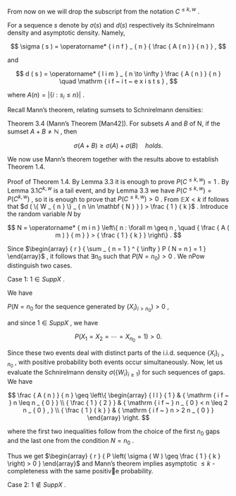 From now on we will drop the subscript from the notation $C ^ { \leq k , w }$ .  

For a sequence $s$ denote by $\sigma ( s )$ and $d ( s )$ respectively its Schnirelmann density and asymptotic density. Namely,  

$$
\sigma ( s ) = \operatorname* { i n f } _ { n } { \frac { A ( n ) } { n } } ,
$$  

and  

$$
d ( s ) = \operatorname* { l i m } _ { n \to \infty } \frac { A ( n ) } { n } \quad \mathrm { i f ~ i t ~ e x i s t s } ,
$$  

where $A ( n ) = | \{ i : s _ { i } \leq n \} |$ .  

Recall Mann’s theorem, relating sumsets to Schnirelmann densities:  

Theorem 3.4 (Mann’s Theorem [Man42]). For subsets $A$ and $B$ of N, if the sumset $A + B \ne \mathbb { N }$ , then  

$$
\sigma ( A + B ) \geq \sigma ( A ) + \sigma ( B ) \quad h o l d s .
$$  

We now use Mann’s theorem together with the results above to establish Theorem 1.4.  

Proof of Theorem 1.4. By Lemma 3.3 it is enough to prove $P ( C ^ { \leq k , w } ) = 1$ . By Lemma $3 . 1 C ^ { k , w }$ is a tail event, and by Lemma 3.3 we have $P ( C ^ { \leq k , w } ) = P ( C ^ { k , w } )$ , so it is enough to prove that $P ( C ^ { \leq k , w } ) > 0$ . From $\mathbb { E } X < k$ if follows that $d ( \{ W _ { n } \} _ { n \in \mathbf { N } } ) > \frac { 1 } { k }$ . Introduce the random variable $N$ by  

$$
N = \operatorname* { m i n } \left\{ n : \forall m \geq n , \quad { \frac { A ( m ) } { m } } > { \frac { 1 } { k } } \right\} .
$$  

Since $\begin{array} { r } { \sum _ { n = 1 } ^ { \infty } P ( N = n ) = 1 } \end{array}$ , it follows that $\exists n _ { 0 }$ such that $P ( N = n _ { 0 } ) > 0$ . We nPow distinguish two cases.  

Case 1: $1 \in S u p p X$ .  

We have  

$P \left( N = n _ { 0 } \right.$ for the sequence generated by $\{ X _ { i } \} _ { i > n _ { 0 } } ) > 0$ ,  

and since $1 \in S u p p X$ , we have  

$$
P ( X _ { 1 } = X _ { 2 } = \cdots = X _ { n _ { 0 } } = 1 ) > 0 .
$$  

Since these two events deal with distinct parts of the i.i.d. sequence $\{ X _ { i } \} _ { i > n _ { 0 } }$ , with positive probability both events occur simultaneously. Now, let us evaluate the Schnirelmann density $\sigma ( \{ W _ { i } \} _ { i \ge 1 } )$ for such sequences of gaps. We have  

$$
\frac { A ( n ) } { n } \geq \left\{ \begin{array} { l l } { 1 } & { \mathrm { i f ~ } n \leq n _ { 0 } } \\ { \frac { 1 } { 2 } } & { \mathrm { i f ~ } n _ { 0 } < n \leq 2 n _ { 0 } , } \\ { \frac { 1 } { k } } & { \mathrm { i f ~ } n > 2 n _ { 0 } } \end{array} \right.
$$  

where the first two inequalities follow from the choice of the first $n _ { 0 }$ gaps and the last one from the condition $N = n _ { 0 }$ .  

Thus we get $\begin{array} { r } { P \left( \sigma ( W ) \geq \frac { 1 } { k } \right) > 0 } \end{array}$ and Mann’s theorem implies asymptotic $\le k$ -completeness with the s ame positive probability.  

Case 2: $1 \not \in S u p p X$ .  